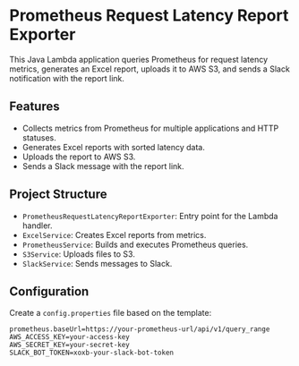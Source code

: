 # Prometheus Request Latency Report Exporter

This Java Lambda application queries Prometheus for request latency metrics, generates an Excel report, uploads it to AWS S3, and sends a Slack notification with the report link.

## Features

- Collects metrics from Prometheus for multiple applications and HTTP statuses.
- Generates Excel reports with sorted latency data.
- Uploads the report to AWS S3.
- Sends a Slack message with the report link.

## Project Structure

- `PrometheusRequestLatencyReportExporter`: Entry point for the Lambda handler.
- `ExcelService`: Creates Excel reports from metrics.
- `PrometheusService`: Builds and executes Prometheus queries.
- `S3Service`: Uploads files to S3.
- `SlackService`: Sends messages to Slack.


## Configuration

Create a `config.properties` file based on the template:

```properties
prometheus.baseUrl=https://your-prometheus-url/api/v1/query_range
AWS_ACCESS_KEY=your-access-key
AWS_SECRET_KEY=your-secret-key
SLACK_BOT_TOKEN=xoxb-your-slack-bot-token
